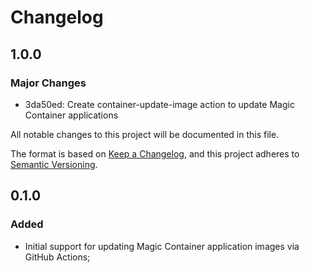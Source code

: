 # Changelog

## 1.0.0

### Major Changes

- 3da50ed: Create container-update-image action to update Magic Container applications

All notable changes to this project will be documented in this file.

The format is based on [Keep a Changelog](https://keepachangelog.com/en/1.1.0/),
and this project adheres to [Semantic Versioning](https://semver.org/spec/v2.0.0.html).

## 0.1.0

### Added

- Initial support for updating Magic Container application images via GitHub Actions;
